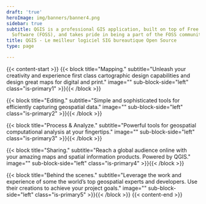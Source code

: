 ```yaml
---
draft: 'true'
heroImage: img/banners/banner4.png
sidebar: true
subtitle: QGIS is a professional GIS application, built on top of Free and Open Source
  Software (FOSS), and takes pride in being a part of the FOSS community.
title: QGIS - Le meilleur logiciel SIG bureautique Open Source
type: page

---
```

{{< content-start >}} {{< block title="Mapping." subtitle="Unleash your creativity and experience first class cartographic design capabilities and design great maps for digital and print." image="" sub-block-side="left" class="is-primary1" >}}{{< /block >}}

{{< block title="Editing." subtitle="Simple and sophisticated tools for efficiently capturing geospatial data." image="" sub-block-side="left" class="is-primary2" >}}{{< /block >}}

{{< block title="Process & Analyze." subtitle="Powerful tools for geospatial computational analysis at your fingertips." image="" sub-block-side="left" class="is-primary3" >}}{{< /block >}}

{{< block title="Sharing." subtitle="Reach a global audience online with your amazing maps and spatial information products. Powered by QGIS." image="" sub-block-side="left" class="is-primary4" >}}{{< /block >}}

{{< block title="Behind the scenes." subtitle="Leverage the work and experience of some the world’s top geospatial experts and developers. Use their creations to achieve your project goals." image="" sub-block-side="left" class="is-primary5" >}}{{< /block >}} {{< content-end >}}
